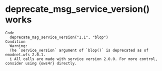 # deprecate_msg_service_version() works

    Code
      deprecate_msg_service_version("1.1", "blop")
    Condition
      Warning:
      The `service_version` argument of `blop()` is deprecated as of emodnet.wfs 2.0.1.
      i All calls are made with service version 2.0.0. For more control, consider using {ows4r} directly.

